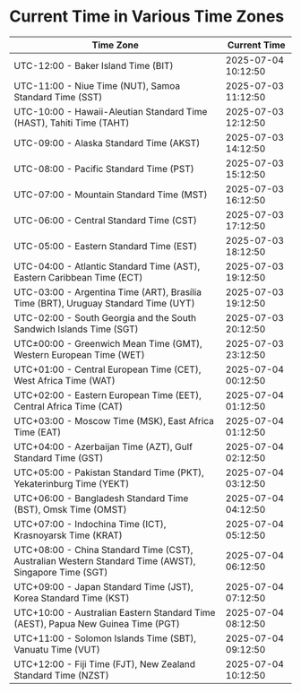 # Current Time in Various Time Zones

| Time Zone | Current Time |
|-----------|--------------|
| UTC-12:00 - Baker Island Time (BIT) | 2025-07-04 10:12:50 |
| UTC-11:00 - Niue Time (NUT), Samoa Standard Time (SST) | 2025-07-03 11:12:50 |
| UTC-10:00 - Hawaii-Aleutian Standard Time (HAST), Tahiti Time (TAHT) | 2025-07-03 12:12:50 |
| UTC-09:00 - Alaska Standard Time (AKST) | 2025-07-03 14:12:50 |
| UTC-08:00 - Pacific Standard Time (PST) | 2025-07-03 15:12:50 |
| UTC-07:00 - Mountain Standard Time (MST) | 2025-07-03 16:12:50 |
| UTC-06:00 - Central Standard Time (CST) | 2025-07-03 17:12:50 |
| UTC-05:00 - Eastern Standard Time (EST) | 2025-07-03 18:12:50 |
| UTC-04:00 - Atlantic Standard Time (AST), Eastern Caribbean Time (ECT) | 2025-07-03 19:12:50 |
| UTC-03:00 - Argentina Time (ART), Brasília Time (BRT), Uruguay Standard Time (UYT) | 2025-07-03 19:12:50 |
| UTC-02:00 - South Georgia and the South Sandwich Islands Time (SGT) | 2025-07-03 20:12:50 |
| UTC±00:00 - Greenwich Mean Time (GMT), Western European Time (WET) | 2025-07-03 23:12:50 |
| UTC+01:00 - Central European Time (CET), West Africa Time (WAT) | 2025-07-04 00:12:50 |
| UTC+02:00 - Eastern European Time (EET), Central Africa Time (CAT) | 2025-07-04 01:12:50 |
| UTC+03:00 - Moscow Time (MSK), East Africa Time (EAT) | 2025-07-04 01:12:50 |
| UTC+04:00 - Azerbaijan Time (AZT), Gulf Standard Time (GST) | 2025-07-04 02:12:50 |
| UTC+05:00 - Pakistan Standard Time (PKT), Yekaterinburg Time (YEKT) | 2025-07-04 03:12:50 |
| UTC+06:00 - Bangladesh Standard Time (BST), Omsk Time (OMST) | 2025-07-04 04:12:50 |
| UTC+07:00 - Indochina Time (ICT), Krasnoyarsk Time (KRAT) | 2025-07-04 05:12:50 |
| UTC+08:00 - China Standard Time (CST), Australian Western Standard Time (AWST), Singapore Time (SGT) | 2025-07-04 06:12:50 |
| UTC+09:00 - Japan Standard Time (JST), Korea Standard Time (KST) | 2025-07-04 07:12:50 |
| UTC+10:00 - Australian Eastern Standard Time (AEST), Papua New Guinea Time (PGT) | 2025-07-04 08:12:50 |
| UTC+11:00 - Solomon Islands Time (SBT), Vanuatu Time (VUT) | 2025-07-04 09:12:50 |
| UTC+12:00 - Fiji Time (FJT), New Zealand Standard Time (NZST) | 2025-07-04 10:12:50 |
